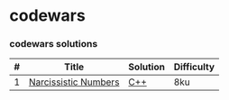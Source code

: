 codewars
========
### codewars solutions

| # | Title | Solution | Difficulty |
|---| ----- | -------- | ---------- |
|1|[Narcissistic Numbers ](https://www.codewars.com/kata/narcissistic-numbers) | [C++]()|8ku|
